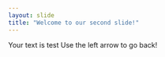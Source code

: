 ```yaml
---
layout: slide
title: "Welcome to our second slide!"
---
```

Your text is test
Use the left arrow to go back!
